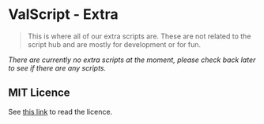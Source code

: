 # ValScript - Extra
> This is where all of our extra scripts are. These are not related to the script hub and are mostly for development or for fun.

*There are currently no extra scripts at the moment, please check back later to see if there are any scripts.*

## MIT Licence

See [this link](https://github.com/VallionXD/ValScript/blob/main/LICENSE) to read the licence.
